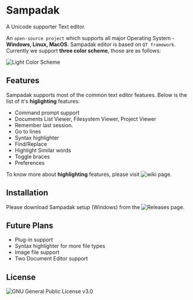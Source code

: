 # Sampadak
A Unicode supporter Text editor.

An `open-source project` which supports all major Operating System - **Windows, Linux, MacOS**.
Sampadak editor is based on `QT framework`. Currently we support **three color scheme**, those are as follows:

![Light Color Scheme](https://user-images.githubusercontent.com/13361448/47334245-dd8fc400-d6a3-11e8-8d8d-0362e0145468.png)

## Features
Sampadak supports most of the common text editor features. Below is the list of it's **higlighting** features:

- Command prompt support
- Documents List Viewer, Filesystem Viewer, Project Viewer
- Remember last session.
- Go to lines
- Syntax highlighter
- Find/Replace
- Highlight Similar words
- Toggle braces
- Preferences

To know more about **highlighting** features, please visit ![wiki](https://github.com/abhinath84/Sampadak/wiki) page.

## Installation

Please download Sampadak setup (Windows) from the ![Releases](https://github.com/abhinath84/Sampadak/releases) page.

## Future Plans

- Plug-in support
- Syntax highlighter for more file types
- Image file support
- Two Document Editor support

## License
![GNU General Public License v3.0](https://github.com/abhinath84/Sampadak/blob/master/LICENSE)
